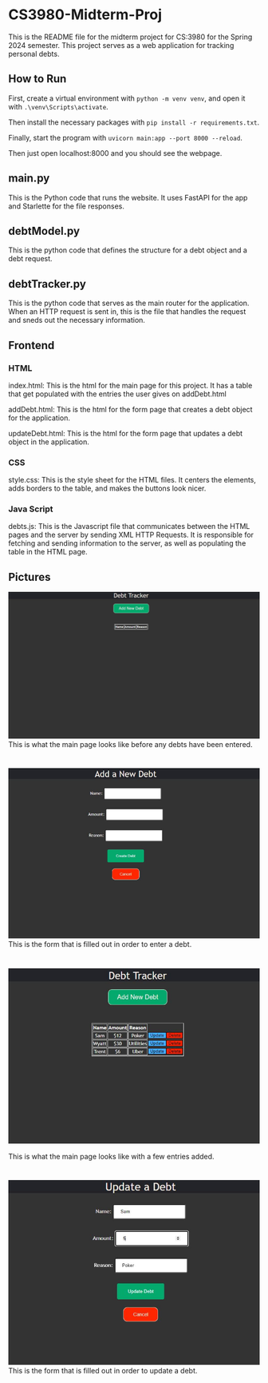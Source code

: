 # CS3980-Midterm-Proj
This is the README file for the midterm project for CS:3980 for the Spring 2024 semester.
This project serves as a web application for tracking personal debts.


## How to Run
First, create a virtual environment with
`python -m venv venv`,
and open it with
`.\venv\Scripts\activate`.

Then install the necessary packages with
`pip install -r requirements.txt`.

Finally, start the program with
`uvicorn main:app --port 8000 --reload`.

Then just open localhost:8000 and you should see the webpage.


## main.py
This is the Python code that runs the website. It uses FastAPI for the app and Starlette for the file responses.

## debtModel.py
This is the python code that defines the structure for a debt object and a debt request.

## debtTracker.py
This is the python code that serves as the main router for the application. When an HTTP request is sent in, this is the file that handles the request and sneds out the necessary information.

## Frontend

### HTML
index.html: This is the html for the main page for this project. It has a table that get populated with the entries the user gives on addDebt.html

addDebt.html: This is the html for the form page that creates a debt object for the application.

updateDebt.html: This is the html for the form page that updates a debt object in the application.

### CSS
style.css: This is the style sheet for the HTML files. It centers the elements, adds borders to the table, and makes the buttons look nicer.

### Java Script
debts.js: This is the Javascript file that communicates between the HTML pages and the server by sending XML HTTP Requests. It is responsible for fetching and sending information to the server, as well as populating the table in the HTML page.

## Pictures
![Empty Table](/pics/pywebMt_empty.JPG)
This is what the main page looks like before any debts have been entered.
#

![Add New Debt Form](/pics/pywebMt_new.JPG)
This is the form that is filled out in order to enter a debt.
#

![Filled in Table](/pics/pywebMt_filled.JPG)

This is what the main page looks like with a few entries added.
#

![Update Debt Form](/pics/pywebMt_update.JPG)
This is the form that is filled out in order to update a debt.
